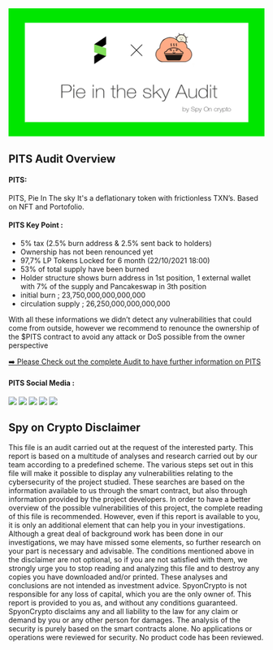 <img src="https://github.com/SpyOnCrypto/Pits-Audit/blob/main/header.jpg" alt="Trdg-Audit GitHub README header image">
  
<h2>PITS Audit Overview</h2>

<h4>PITS:</h4>

<p>PITS, Pie In The sky It's a deflationary token with frictionless TXN’s. Based on NFT and Portofolio. </p>

<h4>PITS Key Point :</h4>
<ul>
  
<li> 5% tax (2.5% burn address & 2.5% sent back to holders)</li>
<li> Ownership has not been renounced yet</li>
<li> 97,7% LP Tokens Locked for 6 month (22/10/2021 18:00)</li>
<li> 53% of total supply have been burned</li>
<li> Holder structure shows burn address in 1st position, 1 external wallet with 7% of the supply and Pancakeswap in 3th position</li>
<li> initial burn ; 23,750,000,000,000,000</li>
<li> circulation supply ; 26,250,000,000,000,000</li>
 </ul>

<p>With all these informations we didn’t detect any vulnerabilities that could come from outside, however we recommend to renounce the ownership of the $PITS contract to avoid any attack or DoS possible from the owner perspective</p>

<p><a href="https://github.com/SpyOnCrypto/Pits-Audit/blob/main/Pits-Audit.pdf">➡️ Please Check out the complete Audit to have further information on PITS</a></p>

<h4>PITS Social Media :</h4>

<p><a href="https://twitter.com/pieintheskybsc"><img src="https://img.shields.io/badge/twitter-%231DA1F2.svg?&style=for-the-badge&logo=twitter&logoColor=white" height=25></a> <a href="https://t.me/PIEinTHEskyCHAT"><img src="https://img.shields.io/badge/Telegram-%230077B5.svg?&style=for-the-badge&logo=telegram&logoColor=white" height=25></a> 
<a href="https://www.pieinthesky.online/"><img src="https://img.shields.io/badge/Website-%23E4405F.svg?&style=for-the-badge&logoColor=white" height=25></a>
<a href="https://link.medium.com/VxplRGLnogb"><img src="https://img.shields.io/badge/medium-%23323330.svg?&style=for-the-badge&logo=medium&logoColor=white" height=25></a>
<a href="https://youtube.com/channel/UCx7jttJvDLBHw6Qb9hrRzfA"><img src="https://img.shields.io/badge/youtube-%23E4405F.svg?&style=for-the-badge&logo=youtube&logoColor=white" height=25></a></p>

<h2>Spy on Crypto Disclaimer</h2>

<p>This file is an audit carried out at the request of the interested party.
This report is based on a multitude of analyses and research carried out by our team according to a predefined scheme.
The various steps set out in this file will make it possible to display any vulnerabilities relating to the cybersecurity of the project studied.
These searches are based on the information available to us through the smart contract, but also through information provided by the project developers.
In order to have a better overview of the possible vulnerabilities of this project, the complete reading of this file is recommended.
However, even if this report is available to you, it is only an additional element that can help you in your investigations.
Although a great deal of background work has been done in our investigations, we may have missed some elements, so further research on your part is necessary and advisable.
The conditions mentioned above in the disclaimer are not optional, so if you are not satisfied with them, we strongly urge you to stop reading and analyzing this file and to destroy any copies you have downloaded and/or printed.
These analyses and conclusions are not intended as investment advice. SpyonCrypto is not responsible for any loss of capital, which you are the only owner of.
This report is provided to you as, and without any conditions guaranteed.
SpyonCrypto disclaims any and all liability to the law for any claim or demand by you or any other person for damages.
The analysis of the security is purely based on the smart contracts alone. No applications or operations were reviewed for security.
No product code has been reviewed.</p>
